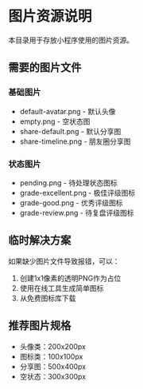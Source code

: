 # 图片资源说明

本目录用于存放小程序使用的图片资源。

## 需要的图片文件

### 基础图片
- default-avatar.png - 默认头像
- empty.png - 空状态图
- share-default.png - 默认分享图
- share-timeline.png - 朋友圈分享图

### 状态图片  
- pending.png - 待处理状态图标
- grade-excellent.png - 极佳评级图标
- grade-good.png - 优秀评级图标
- grade-review.png - 待复盘评级图标

## 临时解决方案

如果缺少图片文件导致报错，可以：

1. 创建1x1像素的透明PNG作为占位
2. 使用在线工具生成简单图标
3. 从免费图标库下载

## 推荐图片规格

- 头像类：200x200px
- 图标类：100x100px  
- 分享图：500x400px
- 空状态：300x300px